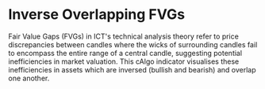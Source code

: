 # Inverse Overlapping FVGs
Fair Value Gaps (FVGs) in ICT's technical analysis theory refer to price discrepancies between candles where the wicks of surrounding candles fail to encompass the entire range of a central candle, suggesting potential inefficiencies in market valuation.
This cAlgo indicator visualises these inefficiencies in assets which are inversed (bullish and bearish) and overlap one another.
